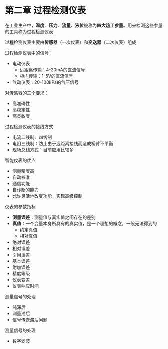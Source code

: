 # 第二章 过程检测仪表

在工业生产中，**温度**、**压力**、**流量**、**液位**被称为**四大热工参量**。用来检测这些参量的工具称为过程检测仪表

过程检测仪表主要由**传感器**（一次仪表）和**变送器**（二次仪表）组成

过程检测仪表中的信号：

- 电动仪表
  - 远距离传输：4-20mA的直流信号
  - 柜内传输：1-5V的直流信号
- 气动仪表：20-100kPa的气压信号

对传感器的三个要求：

- 高准确性
- 高稳定性
- 高灵敏度

过程检测仪表的接线方式

- 电流二线制、四线制
- 电阻三线制：防止由于远距离接线而造成桥臂不平衡
- 现场总线方式：目前应用比较多

智能仪表的优点

- 测量精度高
- 自动校准
- 通信功能
- 自诊断的能力
- 允许灵活地改变功能，实现高级控制

仪表的参数指标

- **测量误差**：测量值与真实值之间存在的差别
- **真值**：一个变量本身所具有的真实值，是一个理想的概念，一般无法得到的
  - 约定真值
  - 相对真值
- 绝对误差
- 相对误差
- 引用误差
- 基本误差
- 附加误差
- 精度等级
- 仪表变差
- 仪表响应时间

测量信号的处理

- 纯滞后
- 测量滞后
- 信号传送滞后问题

测量信号的处理

- 数字滤波



